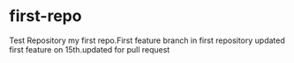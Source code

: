 # first-repo
Test Repository
my first repo.First feature branch in first repository
updated first feature on 15th.updated for pull request
